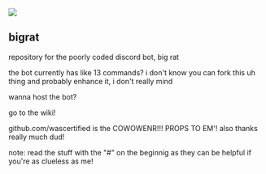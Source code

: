 ![](https://bigrat.monster/media/bigrat.jpg)
## bigrat
repository for the poorly coded discord bot, big rat

the bot currently has like 13 commands? i don't know
you can fork this uh thing and probably enhance it, i don't really mind

wanna host the bot?

go to the wiki!

github.com/wascertified is the COWOWENR!!! PROPS TO EM'! also thanks really much dud!

note: read the stuff with the "#" on the beginnig as they can be helpful if you're as clueless as me!
